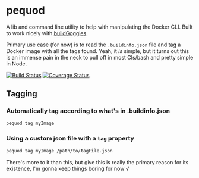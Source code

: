# pequod

A lib and command line utility to help with manipulating the Docker CLI. Built to work nicely with [buildGoggles](https://github.com/arobson/buildGoggles).

Primary use case (for now) is to read the `.buildinfo.json` file and tag a Docker image with all the tags found. Yeah, it _is_ simple, but it turns out this is an immense pain in the neck to pull off in most CIs/bash and pretty simple in Node.

[![Build Status][travis-image]][travis-url]
[![Coverage Status][coveralls-image]][coveralls-url]

## Tagging

### Automatically tag according to what's in .buildinfo.json
```bash
pequod tag myImage
```

### Using a custom json file with a `tag` property
```bash
pequod tag myImage /path/to/tagFile.json
```

There's more to it than this, but give this is really the primary reason for its existence, I'm gonna keep things boring for now √

[travis-url]: https://travis-ci.org/arobson/pequod
[travis-image]: https://travis-ci.org/arobson/pequod.svg?branch=master
[coveralls-url]: https://coveralls.io/github/arobson/pequod?branch=master
[coveralls-image]: https://coveralls.io/repos/github/arobson/pequod/badge.svg?branch=master
